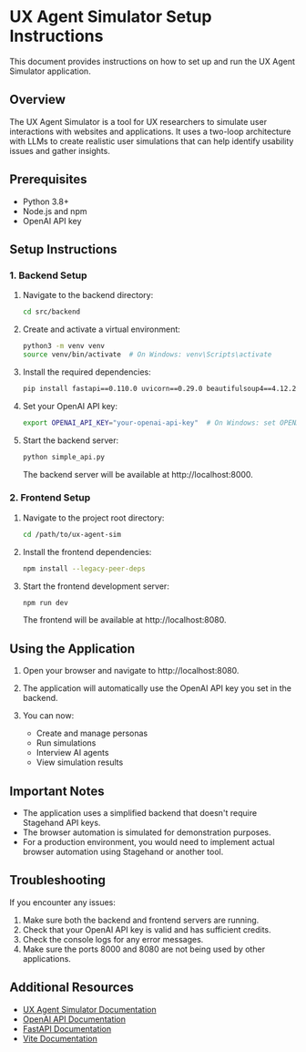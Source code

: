 # UX Agent Simulator Setup Instructions

This document provides instructions on how to set up and run the UX Agent Simulator application.

## Overview

The UX Agent Simulator is a tool for UX researchers to simulate user interactions with websites and applications. It uses a two-loop architecture with LLMs to create realistic user simulations that can help identify usability issues and gather insights.

## Prerequisites

- Python 3.8+
- Node.js and npm
- OpenAI API key

## Setup Instructions

### 1. Backend Setup

1. Navigate to the backend directory:
   ```bash
   cd src/backend
   ```

2. Create and activate a virtual environment:
   ```bash
   python3 -m venv venv
   source venv/bin/activate  # On Windows: venv\Scripts\activate
   ```

3. Install the required dependencies:
   ```bash
   pip install fastapi==0.110.0 uvicorn==0.29.0 beautifulsoup4==4.12.2 openai python-dotenv
   ```

4. Set your OpenAI API key:
   ```bash
   export OPENAI_API_KEY="your-openai-api-key"  # On Windows: set OPENAI_API_KEY=your-openai-api-key
   ```

5. Start the backend server:
   ```bash
   python simple_api.py
   ```

   The backend server will be available at http://localhost:8000.

### 2. Frontend Setup

1. Navigate to the project root directory:
   ```bash
   cd /path/to/ux-agent-sim
   ```

2. Install the frontend dependencies:
   ```bash
   npm install --legacy-peer-deps
   ```

3. Start the frontend development server:
   ```bash
   npm run dev
   ```

   The frontend will be available at http://localhost:8080.

## Using the Application

1. Open your browser and navigate to http://localhost:8080.

2. The application will automatically use the OpenAI API key you set in the backend.

3. You can now:
   - Create and manage personas
   - Run simulations
   - Interview AI agents
   - View simulation results

## Important Notes

- The application uses a simplified backend that doesn't require Stagehand API keys.
- The browser automation is simulated for demonstration purposes.
- For a production environment, you would need to implement actual browser automation using Stagehand or another tool.

## Troubleshooting

If you encounter any issues:

1. Make sure both the backend and frontend servers are running.
2. Check that your OpenAI API key is valid and has sufficient credits.
3. Check the console logs for any error messages.
4. Make sure the ports 8000 and 8080 are not being used by other applications.

## Additional Resources

- [UX Agent Simulator Documentation](https://github.com/yourusername/ux-agent-sim)
- [OpenAI API Documentation](https://platform.openai.com/docs/api-reference)
- [FastAPI Documentation](https://fastapi.tiangolo.com/)
- [Vite Documentation](https://vitejs.dev/)
